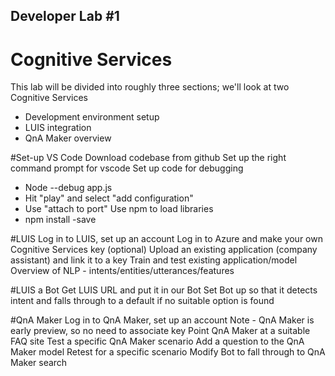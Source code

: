 ## Developer Lab #1

# Cognitive Services
This lab will be divided into roughly three sections; we'll look at two Cognitive Services
- Development environment setup
- LUIS integration 
- QnA Maker overview  

#Set-up VS Code
Download codebase from github
Set up the right command prompt for vscode
Set up code for debugging
- Node --debug app.js
- Hit "play" and select "add configuration"
- Use "attach to port"
Use npm to load libraries
- npm install -save

#LUIS
Log in to LUIS, set up an account
Log in to Azure and make your own Cognitive Services key (optional)
Upload an existing application (company assistant) and link it to a key
Train and test existing application/model
Overview of NLP - intents/entities/utterances/features

#LUIS a Bot
Get LUIS URL and put it in our Bot
Set Bot up so that it detects intent and falls through to a default if no suitable option is found

#QnA Maker
Log in to QnA Maker, set up an account
Note - QnA Maker is early preview, so no need to associate key
Point QnA Maker at a suitable FAQ site
Test a specific QnA Maker scenario
Add a question to the QnA Maker model
Retest for a specific scenario
Modify Bot to fall through to QnA Maker search